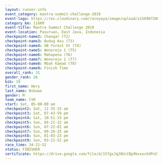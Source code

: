 ```yaml
---
layout: runner-info 
event_category: mantra-summit-challenge-2019 
event-logo: https://res.cloudinary.com/raceyaya/image/upload/v1569072809/logo/mantra-image_segrbx.jpg
category_km: 116KM 
event-title: Mantra Summit Challenge 2019 
event-location: Pasuruan, East Java, Indonesia 
checkpoint-name2: Changar (T2) 
checkpoint-name3: Budug Asu (T3) 
checkpoint-name4: UB Forest St (T4) 
checkpoint-name5: Wonorejo 1 (T5) 
checkpoint-name6: Mahapena (T6) 
checkpoint-name7: Wonorejo 2 (T7) 
checkpoint-name8: Mbah Kamad (T8) 
checkpoint-name9: Finish Time
overall_rank: 31
gender_rank: 26
bib: 19
first_name: Hery
last_name: Wibowo
gender: M
team_name: CSR
start: Sat, 05-00-00 am
checkpoint2: Sat, 11-35-15 am
checkpoint3: Sat, 07-43-59 pm
checkpoint4: Sat, 10-51-33 pm
checkpoint5: Sun, 04-21-32 am
checkpoint6: Sun, 07-22-01 am
checkpoint7: Sun, 09-10-25 am
checkpoint8: Sun, 01-03-23 pm
checkpoint9: Sun, 03-21-52 pm
race_time: 34-21-52
status: FINISHER
certificate: https://drive.google.com/file/d/157gsJq28UcCBp9kxxocXdPnSlI-g28D-/view?usp=sharing
---
```


